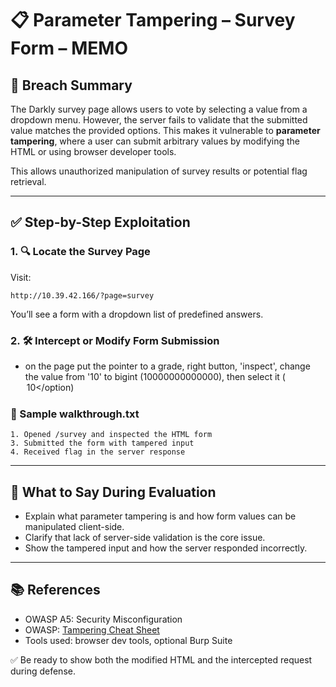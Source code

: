 # 📋 Parameter Tampering – Survey Form – MEMO

## 📌 Breach Summary
The Darkly survey page allows users to vote by selecting a value from a dropdown menu. However, the server fails to validate that the submitted value matches the provided options. This makes it vulnerable to **parameter tampering**, where a user can submit arbitrary values by modifying the HTML or using browser developer tools.

This allows unauthorized manipulation of survey results or potential flag retrieval.

---

## ✅ Step-by-Step Exploitation

### 1. 🔍 Locate the Survey Page
Visit:
```text
http://10.39.42.166/?page=survey
```
You’ll see a form with a dropdown list of predefined answers.

### 2. 🛠️ Intercept or Modify Form Submission
- on the page put the pointer to a grade, right button, 'inspect',
change the value from '10' to bigint (10000000000000), then select it
(<option value='10'>10</option)

### 📝 Sample walkthrough.txt

```text
1. Opened /survey and inspected the HTML form
3. Submitted the form with tampered input
4. Received flag in the server response
```

---

## 💬 What to Say During Evaluation

- Explain what parameter tampering is and how form values can be manipulated client-side.
- Clarify that lack of server-side validation is the core issue.
- Show the tampered input and how the server responded incorrectly.

---

## 📚 References

- OWASP A5: Security Misconfiguration
- OWASP: [Tampering Cheat Sheet](https://owasp.org/www-community/attacks/Parameter_Tampering)
- Tools used: browser dev tools, optional Burp Suite

✅ Be ready to show both the modified HTML and the intercepted request during defense.